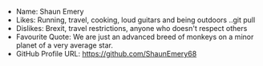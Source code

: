 - Name: Shaun Emery
- Likes: Running, travel, cooking, loud guitars and being outdoors ..git pull
- Dislikes: Brexit, travel restrictions, anyone who doesn't respect others
- Favourite Quote: We are just an advanced breed of monkeys on a minor planet of a very average star.
- GitHub Profile URL: https://github.com/ShaunEmery68
